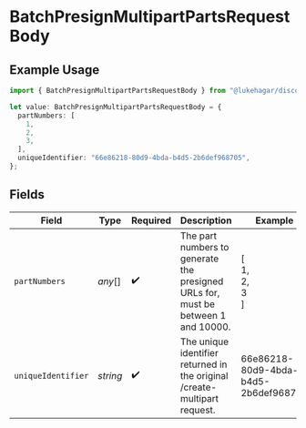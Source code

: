 # BatchPresignMultipartPartsRequestBody

## Example Usage

```typescript
import { BatchPresignMultipartPartsRequestBody } from "@lukehagar/discoursejs/sdk/models/operations";

let value: BatchPresignMultipartPartsRequestBody = {
  partNumbers: [
    1,
    2,
    3,
  ],
  uniqueIdentifier: "66e86218-80d9-4bda-b4d5-2b6def968705",
};
```

## Fields

| Field                                                                             | Type                                                                              | Required                                                                          | Description                                                                       | Example                                                                           |
| --------------------------------------------------------------------------------- | --------------------------------------------------------------------------------- | --------------------------------------------------------------------------------- | --------------------------------------------------------------------------------- | --------------------------------------------------------------------------------- |
| `partNumbers`                                                                     | *any*[]                                                                           | :heavy_check_mark:                                                                | The part numbers to generate the presigned URLs for, must be between 1 and 10000. | [<br/>1,<br/>2,<br/>3<br/>]                                                       |
| `uniqueIdentifier`                                                                | *string*                                                                          | :heavy_check_mark:                                                                | The unique identifier returned in the original /create-multipart request.         | 66e86218-80d9-4bda-b4d5-2b6def968705                                              |
